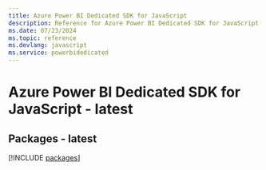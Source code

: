 ```yaml
---
title: Azure Power BI Dedicated SDK for JavaScript
description: Reference for Azure Power BI Dedicated SDK for JavaScript
ms.date: 07/23/2024
ms.topic: reference
ms.devlang: javascript
ms.service: powerbidedicated
---
```

# Azure Power BI Dedicated SDK for JavaScript - latest
## Packages - latest
[!INCLUDE [packages](power-bi-dedicated-index.md)]